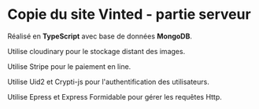 # Copie du site Vinted - partie serveur

Réalisé en **TypeScript** avec base de données **MongoDB**.

Utilise cloudinary pour le stockage distant des images.

Utilise Stripe pour le paiement en line.

Utilise Uid2 et Crypti-js pour l'authentification des utilisateurs.

Utilise Epress et Express Formidable pour gérer les requêtes Http.
